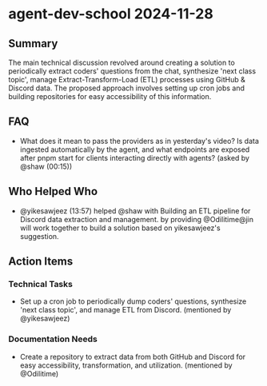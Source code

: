 # agent-dev-school 2024-11-28

## Summary

The main technical discussion revolved around creating a solution to periodically extract coders' questions from the chat, synthesize 'next class topic', manage Extract-Transform-Load (ETL) processes using GitHub & Discord data. The proposed approach involves setting up cron jobs and building repositories for easy accessibility of this information.

## FAQ

- What does it mean to pass the providers as in yesterday's video? Is data ingested automatically by the agent, and what endpoints are exposed after pnpm start for clients interacting directly with agents? (asked by @shaw (00:15))

## Who Helped Who

- @yikesawjeez (13:57) helped @shaw with Building an ETL pipeline for Discord data extraction and management. by providing @Odilitime@jin will work together to build a solution based on yikesawjeez's suggestion.

## Action Items

### Technical Tasks

- Set up a cron job to periodically dump coders' questions, synthesize 'next class topic', and manage ETL from Discord. (mentioned by @yikesawjeez)

### Documentation Needs

- Create a repository to extract data from both GitHub and Discord for easy accessibility, transformation, and utilization. (mentioned by @Odilitime)
